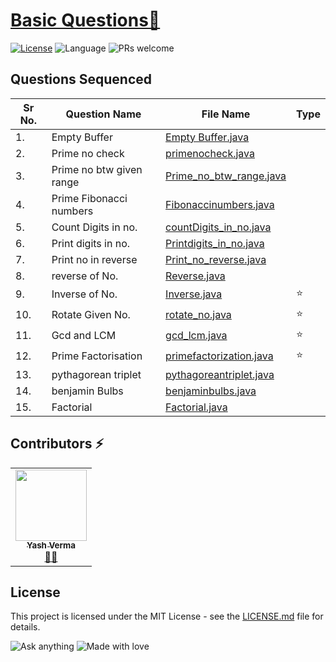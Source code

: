 # [Basic Questions🚀](https://leetcode.com/problemset/algorithms/)

[![License](https://img.shields.io/badge/license-Apache_2.0-blue.svg)](LICENSE.md) ![Language](https://img.shields.io/badge/language-Java%20%2F%20Data_Structures%2F-blue.svg) ![PRs welcome](https://img.shields.io/badge/PRs%20-welcome-brightgreen.svg) 

## Questions Sequenced
 
| Sr No. | Question Name | File Name |   Type |
|-----------|-----------|---------|---------------|
| 1.| Empty Buffer  | [Empty Buffer.java](https://github.com/vyash5075/Java-Programming/blob/Basic/EmptyBuffer.java) |  |
| 2.| Prime no check  | [primenocheck.java](https://github.com/vyash5075/Java-Programming/blob/Basic/Primenocheck.java) |  |
| 3.| Prime no btw given range  | [Prime_no_btw_range.java](https://github.com/vyash5075/Java-Programming/blob/Basic/Prime_no_btw_range.java) |  |
| 4.| Prime Fibonacci numbers  | [Fibonaccinumbers.java](https://github.com/vyash5075/Java-Programming/blob/Basic/Fibonaccinumbers.java) |  |
| 5.| Count Digits in no.  | [countDigits_in_no.java](https://github.com/vyash5075/Java-Programming/blob/Basic/countDigits_in_no.java) |  |
| 6.| Print digits in no.  | [Printdigits_in_no.java](https://github.com/vyash5075/Java-Programming/blob/Basic/Printdigits_in_no.java) |  |
| 7.| Print no in reverse   | [Print_no_reverse.java](https://github.com/vyash5075/Java-Programming/blob/Basic/Print_no_reverse.java) |  |
| 8.| reverse of No.  | [Reverse.java](https://github.com/vyash5075/Java-Programming/blob/Basic/reverse_no.java) |  |
| 9.| Inverse of No.  | [Inverse.java](https://github.com/vyash5075/Java-Programming/blob/Basic/inverse_no.java) | ⭐   |
| 10.| Rotate Given No.  | [rotate_no.java](https://github.com/vyash5075/Java-Programming/blob/Basic/rotate_no.java) |⭐  |
| 11.| Gcd and LCM  | [gcd_lcm.java](https://github.com/vyash5075/Java-Programming/blob/Basic/gcd_lcm.java) |⭐   |
| 12.| Prime Factorisation | [primefactorization.java](https://github.com/vyash5075/Java-Programming/blob/Basic/primefactorization.java) |⭐   |
| 13.| pythagorean triplet  | [pythagoreantriplet.java](https://github.com/vyash5075/Java-Programming/blob/Basic/pythagoreantriplet.java) |    |
| 14.| benjamin Bulbs  | [benjaminbulbs.java](https://github.com/vyash5075/Java-Programming/blob/Basic/benjaminbulbs.java) |  |
| 15.| Factorial | [Factorial.java](https://github.com/vyash5075/Java-Programming/blob/Basic/Factorial.java) |  |
                         
                        
 ## Contributors ⚡
<table>
  <tr>
    <td align="center"><a href="https://github.com/vyash5075"><img src="https://avatars.githubusercontent.com/u/44260505?v=4" width="114px;" alt=""/><br /><sub><b>Yash Verma</b></sub></a><br /><a href="https://github.com/vyash5075" title="Github"> 👨‍💻 </a></td>
  </tr>
</table>

 
## License
This project is licensed under the MIT License - see the [LICENSE.md](LICENSE.md) file for details.                    
                     
                       
 

















![Ask anything](https://img.shields.io/badge/Ask%20me-anything-1abc9c.svg)   ![Made with love](http://ForTheBadge.com/images/badges/built-with-love.svg) 
